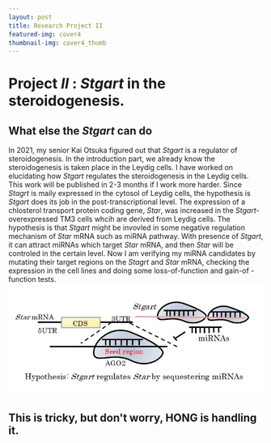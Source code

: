 ```yaml
---
layout: post
title: Research Project II
featured-img: cover4
thumbnail-img: cover4_thumb
---
```

# Project *II* : *Stgart* in the steroidogenesis. 
## What else the *Stgart* can do
In 2021, my senior Kai Otsuka figured out that *Stgart* is a regulator of steroidogenesis.
In the introduction part, we already know the steroidogenesis is taken place in the Leydig cells. 
I have worked on elucidating how *Stgart* regulates the steroidogenesis in the Leydig cells.
This work will be published in 2-3 months if I work more harder. Since *Stagrt* is maily expressed in the cytosol of Leydig cells, 
the hypothesis is *Stgart* does its job in the post-transcriptional level.
The expression of a chlosterol transport protein coding gene, *Star*, was increased in the *Stgart*-overexpressed TM3 cells whcih are derived from Leydig cells. The hypothesis is that *Stgart* might be invovled in some negative regulation mechanism of *Star* mRNA such as miRNA pathway.
With presence of *Stgart*, it can attract miRNAs which target *Star* mRNA, and then *Star* will be controled in the certain level.
Now I am verifying my miRNA candidates by mutating their target regions on the *Stagrt* and *Star* mRNA, checking the expression in the cell lines and doing some loss-of-function and gain-of -function tests. 
![miRNA](https://raw.githubusercontent.com/CleanYANG/HONG-s-page/main/assets/img/miRNA.jpg)
## This is tricky, but don't worry, HONG is handling it. 